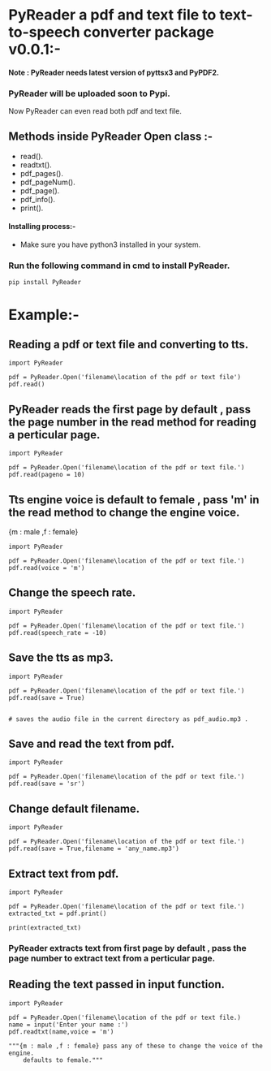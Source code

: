 # PyReader a pdf and text file to text-to-speech converter package v0.0.1:-
#### Note : PyReader needs latest version of pyttsx3 and PyPDF2. 
### PyReader will be uploaded soon to Pypi.


Now PyReader can even read both pdf and text file.

## Methods inside PyReader Open class :-

* read().
* readtxt().
* pdf_pages().
* pdf_pageNum().
* pdf_page().
* pdf_info().
* print().



#### Installing process:-

* Make sure you have python3 installed in your system.

### Run the following command in cmd to install PyReader.

    
    pip install PyReader


# Example:-

## Reading a pdf or text file and converting to tts.

    import PyReader

    pdf = PyReader.Open('filename\location of the pdf or text file')
    pdf.read()

## PyReader reads the first page by default , pass the page number in the read method for reading a perticular page.

    import PyReader

    pdf = PyReader.Open('filename\location of the pdf or text file.')
    pdf.read(pageno = 10)

## Tts engine voice is default to female , pass 'm' in the read method to change the engine voice.
{m : male ,f : female}

    import PyReader

    pdf = PyReader.Open('filename\location of the pdf or text file.')
    pdf.read(voice = 'm')

## Change the speech rate.

    import PyReader
        
    pdf = PyReader.Open('filename\location of the pdf or text file.')
    pdf.read(speech_rate = -10)

## Save the tts as mp3.

    import PyReader

    pdf = PyReader.Open('filename\location of the pdf or text file.')
    pdf.read(save = True)


    # saves the audio file in the current directory as pdf_audio.mp3 .


## Save and read the text from pdf.

    import PyReader

    pdf = PyReader.Open('filename\location of the pdf or text file.')
    pdf.read(save = 'sr')


## Change default filename.

    import PyReader

    pdf = PyReader.Open('filename\location of the pdf or text file.')
    pdf.read(save = True,filename = 'any_name.mp3')

## Extract text from pdf.

    import PyReader

    pdf = PyReader.Open('filename\location of the pdf or text file.')
    extracted_txt = pdf.print()

    print(extracted_txt)

### PyReader extracts text from first page by default , pass the page number to extract text from a perticular page.

## Reading the text  passed in input function.

    import PyReader

    pdf = PyReader.Open('filename\location of the pdf or text file.)
    name = input('Enter your name :')
    pdf.readtxt(name,voice = 'm')

    """{m : male ,f : female} pass any of these to change the voice of the engine.
        defaults to female."""
